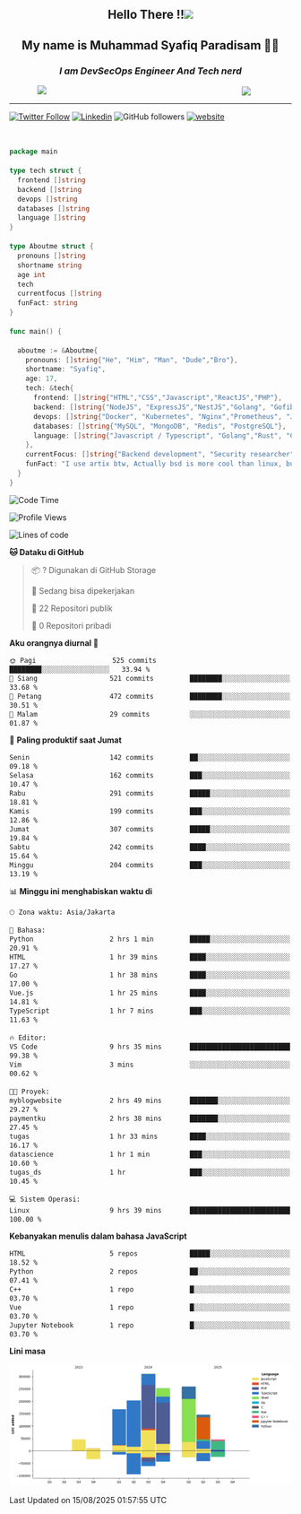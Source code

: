 <h2 align="center">

Hello There !!<img src="https://media.giphy.com/media/12oufCB0MyZ1Go/giphy.gif" width="50"></h2>

<h2 align="center">My name is Muhammad Syafiq Paradisam 👋👋</h2>

<h3 align="center"><em>I am DevSecOps Engineer And Tech nerd
</em></h3>

<img align="left" style="margin-left: 50px" src="https://static.zerochan.net/Alina.Clover.1024.4345060.webp" width="315"/>

<img align="center" style="margin-left: 50px" src="https://i.pinimg.com/736x/69/82/aa/6982aafd816ea48f48d0639c7797915c.jpg" width=250/>

<hr/>

[![Twitter Follow](https://img.shields.io/twitter/follow/misteranmol?label=Follow)](https://x.com/FikkzOutfit)
[![Linkedin](https://img.shields.io/badge/-syafiq-blue?style=square&logo=Linkedin&logoColor=white&link=https://www.linkedin.com/in/syafiq-paradisam/)](https://id.linkedin.com/in/syafiq-paradisam-b72749258)
![GitHub followers](https://img.shields.io/github/followers/syafiqparadisam?label=Follower&style=social)
[![website](https://img.shields.io/badge/Website-46a2f1.svg?&style=flat-square&logo=Google-Chrome&logoColor=white&link=https://anmolsingh.me/)](https://syafiq-paradisam.my.id)

<br/>

```go
package main

type tech struct {
  frontend []string
  backend []string
  devops []string
  databases []string
  language []string
}

type Aboutme struct {
  pronouns []string
  shortname string
  age int
  tech
  currentfocus []string
  funFact: string
}

func main() {

  aboutme := &Aboutme{
    pronouns: []string{"He", "Him", "Man", "Dude","Bro"},
    shortname: "Syafiq",
    age: 17,
    tech: &tech{
      frontend: []string{"HTML","CSS","Javascript","ReactJS","PHP"},
      backend: []string{"NodeJS", "ExpressJS","NestJS","Golang", "Gofiber", "Actixweb", "PHP", "Laravel", "Flask"},
      devops: []string{"Docker", "Kubernetes", "Nginx","Prometheus", "Jaeger", "Grafana", "Linux", "CI / CD"},
      databases: []string{"MySQL", "MongoDB", "Redis", "PostgreSQL"},
      language: []string{"Javascript / Typescript", "Golang","Rust", "C", "PHP","C++"}
    },
    currentFocus: []string{"Backend development", "Security researcher", "Blue team security","DevSecOps engineer"},
    funFact: "I use artix btw, Actually bsd is more cool than linux, but i can't use it because software issue, I am weaboo but not too much"
  }
}

```

<!--START_SECTION:waka-->
![Code Time](http://img.shields.io/badge/Code%20Time-407%20hrs%2056%20mins-blue)

![Profile Views](http://img.shields.io/badge/Profil%20dilihat-0-blue)

![Lines of code](https://img.shields.io/badge/Sejak%20Hello%20World%20aku%20telah%20menulis-1.4%20million%20baris%20kode-blue)

**🐱 Dataku di GitHub** 

> 📦 ? Digunakan di GitHub Storage 
 > 
> 💼 Sedang bisa dipekerjakan
 > 
> 📜 22 Repositori publik 
 > 
> 🔑 0 Repositori pribadi 
 > 
**Aku orangnya diurnal 🐤** 

```text
🌞 Pagi                   525 commits         ████████░░░░░░░░░░░░░░░░░   33.94 % 
🌆 Siang                  521 commits         ████████░░░░░░░░░░░░░░░░░   33.68 % 
🌃 Petang                 472 commits         ████████░░░░░░░░░░░░░░░░░   30.51 % 
🌙 Malam                  29 commits          ░░░░░░░░░░░░░░░░░░░░░░░░░   01.87 % 
```
📅 **Paling produktif saat Jumat** 

```text
Senin                    142 commits         ██░░░░░░░░░░░░░░░░░░░░░░░   09.18 % 
Selasa                   162 commits         ███░░░░░░░░░░░░░░░░░░░░░░   10.47 % 
Rabu                     291 commits         █████░░░░░░░░░░░░░░░░░░░░   18.81 % 
Kamis                    199 commits         ███░░░░░░░░░░░░░░░░░░░░░░   12.86 % 
Jumat                    307 commits         █████░░░░░░░░░░░░░░░░░░░░   19.84 % 
Sabtu                    242 commits         ████░░░░░░░░░░░░░░░░░░░░░   15.64 % 
Minggu                   204 commits         ███░░░░░░░░░░░░░░░░░░░░░░   13.19 % 
```


📊 **Minggu ini menghabiskan waktu di** 

```text
🕑︎ Zona waktu: Asia/Jakarta

💬 Bahasa: 
Python                   2 hrs 1 min         █████░░░░░░░░░░░░░░░░░░░░   20.91 % 
HTML                     1 hr 39 mins        ████░░░░░░░░░░░░░░░░░░░░░   17.27 % 
Go                       1 hr 38 mins        ████░░░░░░░░░░░░░░░░░░░░░   17.00 % 
Vue.js                   1 hr 25 mins        ████░░░░░░░░░░░░░░░░░░░░░   14.81 % 
TypeScript               1 hr 7 mins         ███░░░░░░░░░░░░░░░░░░░░░░   11.63 % 

🔥 Editor: 
VS Code                  9 hrs 35 mins       █████████████████████████   99.38 % 
Vim                      3 mins              ░░░░░░░░░░░░░░░░░░░░░░░░░   00.62 % 

🐱‍💻 Proyek: 
myblogwebsite            2 hrs 49 mins       ███████░░░░░░░░░░░░░░░░░░   29.27 % 
paymentku                2 hrs 38 mins       ███████░░░░░░░░░░░░░░░░░░   27.45 % 
tugas                    1 hr 33 mins        ████░░░░░░░░░░░░░░░░░░░░░   16.17 % 
datascience              1 hr 1 min          ███░░░░░░░░░░░░░░░░░░░░░░   10.60 % 
tugas_ds                 1 hr                ███░░░░░░░░░░░░░░░░░░░░░░   10.45 % 

💻 Sistem Operasi: 
Linux                    9 hrs 39 mins       █████████████████████████   100.00 % 
```

**Kebanyakan menulis dalam bahasa JavaScript** 

```text
HTML                     5 repos             █████░░░░░░░░░░░░░░░░░░░░   18.52 % 
Python                   2 repos             ██░░░░░░░░░░░░░░░░░░░░░░░   07.41 % 
C++                      1 repo              █░░░░░░░░░░░░░░░░░░░░░░░░   03.70 % 
Vue                      1 repo              █░░░░░░░░░░░░░░░░░░░░░░░░   03.70 % 
Jupyter Notebook         1 repo              █░░░░░░░░░░░░░░░░░░░░░░░░   03.70 % 
```



**Lini masa**

![Lines of Code chart](https://raw.githubusercontent.com/syafiqparadisam/syafiqparadisam/master/assets/bar_graph.png)


 Last Updated on 15/08/2025 01:57:55 UTC
<!--END_SECTION:waka-->
